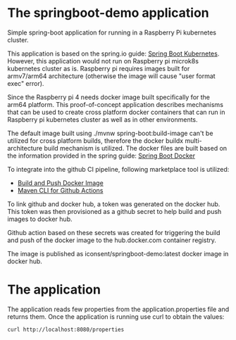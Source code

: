 # The springboot-demo application

Simple spring-boot application for running in a Raspberry Pi kubernetes cluster. 

This application is based on the spring.io guide: 
[Spring Boot Kubernetes](https://spring.io/guides/gs/spring-boot-kubernetes/).
However, this application would not run on Raspberry pi microk8s kubernetes cluster as is. 
Raspberry pi requires images built for armv7/arm64 architecture (otherwise the image will 
cause "user format exec" error). 

Since the Raspberry pi 4 needs docker image built specifically for the arm64 platform. This 
proof-of-concept application describes mechanisms that can be used to create cross platform 
docker containers that can run in Raspberry pi kubernetes cluster as well as in other environments.

The default image built using ./mvnw spring-boot:build-image can't be utilized for cross platform 
builds, therefore the docker buildx multi-architecture build mechanism is utilized. 
The docker files are built based on the information provided in the spring guide: 
[Spring Boot Docker](https://spring.io/guides/gs/spring-boot-docker/) 

To integrate into the github CI pipeline, following marketplace tool is utilized:
- [Build and Push Docker Image](https://github.com/marketplace/actions/build-and-push-docker-images)
- [Maven CLI for Github Actions](https://github.com/marketplace/actions/maven-cli-for-github-actions-with-jdk-8-11-and-13)

To link github and docker hub, a token was generated on the docker hub. This token was then provisioned 
as a github secret to help build and push images to docker hub. 

Github action based on these secrets was created for triggering the build and push of the docker 
image to the hub.docker.com container registry.

The image is published as iconsent/springboot-demo:latest docker image in docker hub.

# The application

The application reads few properties from the application.properties file and
returns them. Once the application is running use curl to obtain the values:

    curl http://localhost:8080/properties


